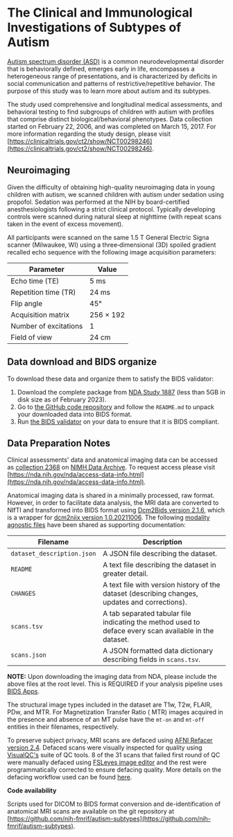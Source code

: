 # The Clinical and Immunological Investigations of Subtypes of Autism

[Autism spectrum disorder (ASD)](https://medlineplus.gov/genetics/condition/autism-spectrum-disorder) is a common
neurodevelopmental disorder that is behaviorally defined, emerges early in life, encompasses a heterogeneous range of
presentations, and is characterized by deficits in social communication and patterns of restrictive/repetitive behavior.
The purpose of this study was to learn more about autism and its subtypes.

The study used comprehensive and longitudinal medical assessments, and behavioral testing to find
subgroups of children with autism with profiles that comprise distinct biological/behavioral phenotypes. Data collection
started on February 22, 2006, and was completed on March 15, 2017. For more information regarding the study design,
please visit [https://clinicaltrials.gov/ct2/show/NCT00298246](https://clinicaltrials.gov/ct2/show/NCT00298246).

## Neuroimaging

Given the difficulty of obtaining high-quality neuroimaging data in young children with autism, we scanned children with
autism under sedation using propofol. Sedation was performed at the NIH by board-certified anesthesiologists following a
strict clinical protocol. Typically developing controls were scanned during natural sleep at nighttime (with repeat
scans taken in the event of excess movement).

All participants were scanned on the same 1.5 T General Electric Signa scanner (Milwaukee, WI) using a
three‐dimensional (3D) spoiled gradient recalled echo sequence with the following image acquisition parameters:

| Parameter             | Value     |
|-----------------------|-----------|
| Echo time (TE)        | 5 ms      |
| Repetition time (TR)  | 24 ms     |
| Flip angle            | 45°       |
| Acquisition matrix    | 256 × 192 |
| Number of excitations | 1         |
| Field of view         | 24 cm     |

## Data download and BIDS organize

To download these data and organize them to satisfy the BIDS validator:

1. Download the complete package from [NDA Study 1887](https://nda.nih.gov/study.html?id=1887) (less than 5GB in disk size as of February 2023).
2. Go to [the GitHub code repository](https://github.com/nih-fmrif/nda-study-1887) and follow the `README.md` to unpack your downloaded data into BIDS format.
3. Run [the BIDS validator](https://github.com/bids-standard/bids-validator) on your data to ensure that it is BIDS compliant.

## Data Preparation Notes

Clinical assessments' data and anatomical imaging data can be accessed
as [collection 2368](https://nda.nih.gov/edit_collection.html?id=2368) on [NIMH Data Archive](https://nda.nih.gov). To
request access please visit [https://nda.nih.gov/nda/access-data-info.html](https://nda.nih.gov/nda/access-data-info.html).

Anatomical imaging data is shared in a minimally processed, raw format. However, in order to facilitate data
analysis, the MRI data are converted to NIfTI and transformed into BIDS format using [Dcm2Bids version
2.1.6](https://github.com/UNFmontreal/Dcm2Bids/releases/tag/2.1.6), which is a wrapper for [dcm2niix version
1.0.20211006](https://github.com/rordenlab/dcm2niix). The
following [modality agnostic files](https://bids-specification.readthedocs.io/en/stable/03-modality-agnostic-files.html#modality-agnostic-files)
have been shared as supporting documentation:

| Filename                   | Description                                                                                            |
|----------------------------|--------------------------------------------------------------------------------------------------------|
| `dataset_description.json` | A JSON file describing the dataset.                                                                    |
| `README`                   | A text file describing the dataset in greater detail.                                                  |
| `CHANGES`                  | A text file with version history of the dataset (describing changes, updates and corrections).         |
| `scans.tsv`                | A tab separated tabular file indicating the method used to deface every scan available in the dataset. |
| `scans.json`               | A JSON formatted data dictionary describing fields in `scans.tsv`.                                     |

**NOTE:** Upon downloading the imaging data from NDA, please include the above files at the root level. This is REQUIRED
if your analysis pipeline uses [BIDS Apps](https://bids-apps.neuroimaging.io/about/).

The structural image types included in the dataset are T1w, T2w, FLAIR, PDw, and MTR. For Magnetization Transfer Ratio (
MTR) images acquired in the presence and absence of an MT pulse have the `mt-on` and `mt-off` entities in their
filenames, respectively.

To preserve subject privacy, MRI scans are defaced
using [AFNI Refacer version 2.4](https://afni.nimh.nih.gov/pub/dist/doc/htmldoc/tutorials/refacer/refacer_run.html).
Defaced scans were visually inspected for quality
using [VisualQC's](https://github.com/raamana/visualqc/tree/0.6.1https://github.com/raamana/visualqc/tree/0.6.1) suite
of QC tools. 8 of the 31 scans that failed first round of QC were manually defaced
using [FSLeyes image editor](https://open.win.ox.ac.uk/pages/fsl/fsleyes/fsleyes/userdoc/editing_images.html) and the
rest were programmatically corrected to ensure defacing quality. More details on the defacing workflow used can be
found [here](https://github.com/nih-fmrif/dsst-defacing-pipeline).

**Code availability**

Scripts used for DICOM to BIDS format conversion and de-identification of anatomical MRI scans
are available on the git repository at [https://github.com/nih-fmrif/autism-subtypes](https://github.com/nih-fmrif/autism-subtypes).
